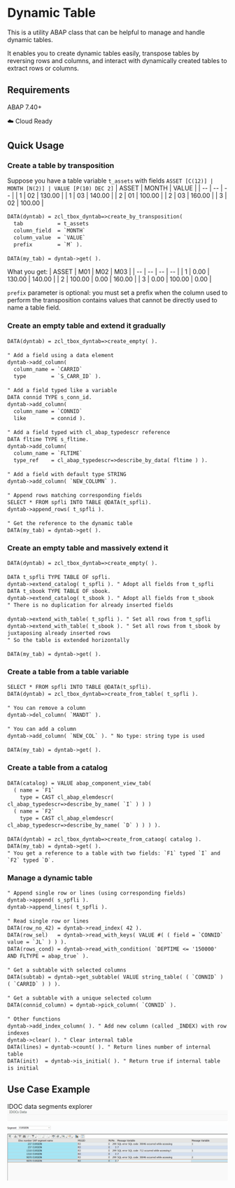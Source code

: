 # Dynamic Table

This is a utility ABAP class that can be helpful to manage and handle dynamic tables. 

It enables you to create dynamic tables easily, transpose tables by reversing rows and columns, and interact with dynamically created tables to extract rows or columns.

## Requirements
ABAP 7.40+

☁️ Cloud Ready

## Quick Usage

### Create a table by transposition
Suppose you have a table variable `t_assets` with fields `ASSET [C(12)] | MONTH [N(2)] | VALUE [P(10) DEC 2]`
| ASSET | MONTH | VALUE |
| -- | -- | -- |
| 1 | 02 | 130.00 |
| 1 | 03 | 140.00 |
| 2 | 01 | 100.00 |
| 2 | 03 | 160.00 |
| 3 | 02 | 100.00 |
```abap
DATA(dyntab) = zcl_tbox_dyntab=>create_by_transposition(
  tab           = t_assets
  column_field  = `MONTH`
  column_value  = `VALUE`
  prefix        = `M` ).

DATA(my_tab) = dyntab->get( ).
```
What you get:
| ASSET | M01 | M02 | M03 |
| -- | -- | -- | -- |
| 1 | 0.00 | 130.00 | 140.00 |
| 2 | 100.00 | 0.00 | 160.00 |
| 3 | 0.00 | 100.00 | 0.00 |

`prefix` parameter is optional: you must set a prefix when the column used to perform the transposition contains values that cannot be directly used to name a table field.

### Create an empty table and extend it gradually
```abap
DATA(dyntab) = zcl_tbox_dyntab=>create_empty( ).

" Add a field using a data element
dyntab->add_column(
  column_name = `CARRID`
  type        = `S_CARR_ID` ).

" Add a field typed like a variable
DATA connid TYPE s_conn_id.
dyntab->add_column(
  column_name = `CONNID`
  like        = connid ).

" Add a field typed with cl_abap_typedescr reference
DATA fltime TYPE s_fltime.
dyntab->add_column(
  column_name = `FLTIME`
  type_ref    = cl_abap_typedescr=>describe_by_data( fltime ) ).

" Add a field with default type STRING
dyntab->add_column( `NEW_COLUMN` ).

" Append rows matching corresponding fields
SELECT * FROM spfli INTO TABLE @DATA(t_spfli).
dyntab->append_rows( t_spfli ).

" Get the reference to the dynamic table
DATA(my_tab) = dyntab->get( ).
```

### Create an empty table and massively extend it
```abap
DATA(dyntab) = zcl_tbox_dyntab=>create_empty( ).

DATA t_spfli TYPE TABLE OF spfli.
dyntab->extend_catalog( t_spfli ). " Adopt all fields from t_spfli
DATA t_sbook TYPE TABLE OF sbook.
dyntab->extend_catalog( t_sbook ). " Adopt all fields from t_sbook
" There is no duplication for already inserted fields

dyntab->extend_with_table( t_spfli ). " Set all rows from t_spfli
dyntab->extend_with_table( t_sbook ). " Set all rows from t_sbook by juxtaposing already inserted rows
" So the table is extended horizontally

DATA(my_tab) = dyntab->get( ).
```

### Create a table from a table variable
```abap
SELECT * FROM spfli INTO TABLE @DATA(t_spfli).
DATA(dyntab) = zcl_tbox_dyntab=>create_from_table( t_spfli ).

" You can remove a column
dyntab->del_column( `MANDT` ).

" You can add a column
dyntab->add_column( `NEW_COL` ). " No type: string type is used

DATA(my_tab) = dyntab->get( ).
```

### Create a table from a catalog
```abap
DATA(catalog) = VALUE abap_component_view_tab(
  ( name = `F1`
    type = CAST cl_abap_elemdescr( cl_abap_typedescr=>describe_by_name( `I` ) ) )
  ( name = `F2`
    type = CAST cl_abap_elemdescr( cl_abap_typedescr=>describe_by_name( `D` ) ) ) ).

DATA(dyntab) = zcl_tbox_dyntab=>create_from_cataog( catalog ).
DATA(my_tab) = dyntab->get( ).
" You get a reference to a table with two fields: `F1` typed `I` and `F2` typed `D`.
```

### Manage a dynamic table
```abap
" Append single row or lines (using corresponding fields)
dyntab->append( s_spfli ).
dyntab->append_lines( t_spfli ).

" Read single row or lines
DATA(row_no_42) = dyntab->read_index( 42 ).
DATA(row_sel)   = dyntab->read_with_keys( VALUE #( ( field = `CONNID` value = `JL` ) ) ).
DATA(rows_cond) = dyntab->read_with_condition( `DEPTIME <= '150000' AND FLTYPE = abap_true` ).

" Get a subtable with selected columns
DATA(subtab) = dyntab->get_subtable( VALUE string_table( ( `CONNID` ) ( `CARRID` ) ) ).

" Get a subtable with a unique selected column
DATA(connid_column) = dyntab->pick_column( `CONNID` ).

" Other functions
dyntab->add_index_column( ). " Add new column (called _INDEX) with row indexes
dyntab->clear( ). " Clear internal table
DATA(lines) = dyntab->count( ). " Return lines number of internal table
DATA(init)  = dyntab->is_initial( ). " Return true if internal table is initial
```

## Use Case Example
IDOC data segments explorer
![](docs/idoc_dyn.gif)


